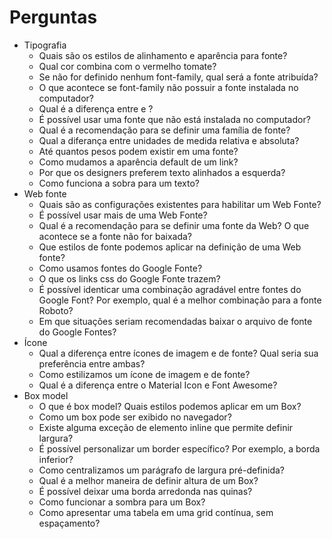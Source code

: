 # Perguntas

* Tipografia
  * Quais são os estilos de alinhamento e aparência para fonte?
  * Qual cor combina com o vermelho tomate?
  * Se não for definido nenhum font-family, qual será a fonte atribuída?
  * O que acontece se font-family não possuir a fonte instalada no computador?
  * Qual é a diferença entre <font-family> e <generic-family>?
  * É possível usar uma fonte que não está instalada no computador?
  * Qual é a recomendação para se definir uma família de fonte?
  * Qual a diferança entre unidades de medida relativa e absoluta?
  * Até quantos pesos podem existir em uma fonte?
  * Como mudamos a aparência default de um link?
  * Por que os designers preferem texto alinhados a esquerda?
  * Como funciona a sobra para um texto?
* Web fonte
  * Quais são as configurações existentes para habilitar um Web Fonte?
  * É possível usar mais de uma Web Fonte?
  * Qual é a recomendação para se definir uma fonte da Web? O que acontece se a fonte não for baixada?
  * Que estilos de fonte podemos aplicar na definição de uma Web fonte?
  * Como usamos fontes do Google Fonte? 
  * O que os links css do Google Fonte trazem?
  * É possível identicar uma combinação agradável entre fontes do Google Font? Por exemplo, qual é a melhor combinação para a fonte Roboto?
  * Em que situações seriam recomendadas baixar o arquivo de fonte do Google Fontes?
* Ícone
  * Qual a diferença entre ícones de imagem e de fonte? Qual seria sua preferência entre ambas?
  * Como estilizamos um ícone de imagem e de fonte?
  * Qual é a diferença entre o Material Icon e Font Awesome?
* Box model
  * O que é box model? Quais estilos podemos aplicar em um Box?
  * Como um box pode ser exibido no navegador?
  * Existe alguma exceção de elemento inline que permite definir largura?
  * É possível personalizar um border específico? Por exemplo, a borda inferior?
  * Como centralizamos um parágrafo de largura pré-definida?
  * Qual é a melhor maneira de definir altura de um Box?
  * É possível deixar uma borda arredonda nas quinas?
  * Como funcionar a sombra para um Box?
  * Como apresentar uma tabela em uma grid contínua, sem espaçamento?

